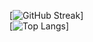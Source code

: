 [![GitHub Streak](https://github-readme-streak-stats.herokuapp.com?user=dmbaev&theme=github-dark&hide_border=true)]  
[![Top Langs](https://github-readme-stats.vercel.app/api/top-langs/?username=dmbaev&layout=compact&theme=vision-friendly-dark)]
<!--
**dmbaev/dmbaev** is a ✨ _special_ ✨ repository because its `README.md` (this file) appears on your GitHub profile.

Here are some ideas to get you started:

- 🔭 I’m currently working on ...
- 🌱 I’m currently learning ...
- 👯 I’m looking to collaborate on ...
- 🤔 I’m looking for help with ...
- 💬 Ask me about ...
- 📫 How to reach me: ...
- 😄 Pronouns: ...
- ⚡ Fun fact: ...
-->
